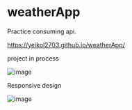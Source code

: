 # weatherApp
Practice consuming api.

https://yeikol2703.github.io/weatherApp/


project in process

![image](https://user-images.githubusercontent.com/58798908/133008160-c90012fc-666d-4f1f-9296-c4ddb2ebf34f.png)


Responsive design

![image](https://user-images.githubusercontent.com/58798908/133008243-e92b5584-2e22-4fa8-86ee-b0cae5ee1d55.png)






